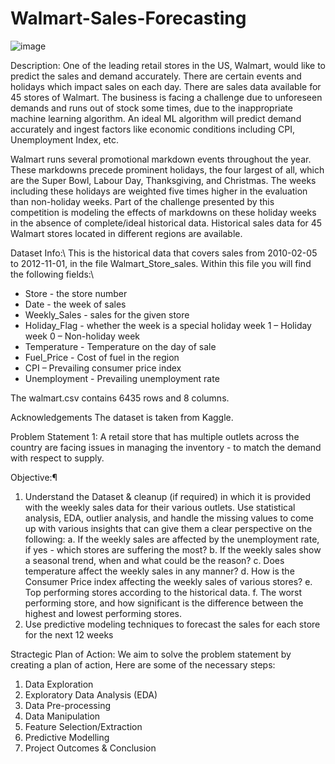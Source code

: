 # Walmart-Sales-Forecasting

![image](https://github.com/DrPoojaAbhijith/Walmart-Sales-Forecasting/assets/160575120/d16d6c9d-e5fe-4398-8822-213b478e5d2e)

Description:
One of the leading retail stores in the US, Walmart, would like to predict the sales and demand accurately. There are certain events and holidays which impact sales on each day. There are sales data available for 45 stores of Walmart. The business is facing a challenge due to unforeseen demands and runs out of stock some times, due to the inappropriate machine learning algorithm. An ideal ML algorithm will predict demand accurately and ingest factors like economic conditions including CPI, Unemployment Index, etc.

Walmart runs several promotional markdown events throughout the year. These markdowns precede prominent holidays, the four largest of all, which are the Super Bowl, Labour Day, Thanksgiving, and Christmas. The weeks including these holidays are weighted five times higher in the evaluation than non-holiday weeks. Part of the challenge presented by this competition is modeling the effects of markdowns on these holiday weeks in the absence of complete/ideal historical data. Historical sales data for 45 Walmart stores located in different regions are available.

Dataset Info:\ This is the historical data that covers sales from 2010-02-05 to 2012-11-01, in the file Walmart_Store_sales. Within this file you will find the following fields:\

* Store - the store number
* Date - the week of sales
* Weekly_Sales - sales for the given store
* Holiday_Flag - whether the week is a special holiday week 1 – Holiday week 0 – Non-holiday week
* Temperature - Temperature on the day of sale
* Fuel_Price - Cost of fuel in the region
* CPI – Prevailing consumer price index
* Unemployment - Prevailing unemployment rate

 The walmart.csv contains 6435 rows and 8 columns.


Acknowledgements
The dataset is taken from Kaggle.

Problem Statement 1:
A retail store that has multiple outlets across the country are facing issues in managing the inventory - to match the demand with respect to supply.



Objective:¶
1. Understand the Dataset & cleanup (if required) in which it is provided with the weekly sales data for their various outlets. Use statistical analysis, EDA, outlier analysis, and handle the missing values to come up with various
insights that can give them a clear perspective on the following:
  a. If the weekly sales are affected by the unemployment rate, if yes - which stores
     are suffering the most?
  b. If the weekly sales show a seasonal trend, when and what could be the reason?
  c. Does temperature affect the weekly sales in any manner?
  d. How is the Consumer Price index affecting the weekly sales of various stores?
  e. Top performing stores according to the historical data.
  f. The worst performing store, and how significant is the difference between the
     highest and lowest performing stores.
2. Use predictive modeling techniques to forecast the sales for each store for the next 12 weeks

Stractegic Plan of Action:
We aim to solve the problem statement by creating a plan of action, Here are some of the necessary steps:

1. Data Exploration
2. Exploratory Data Analysis (EDA)
3. Data Pre-processing
4. Data Manipulation
5. Feature Selection/Extraction
6. Predictive Modelling
7. Project Outcomes & Conclusion
